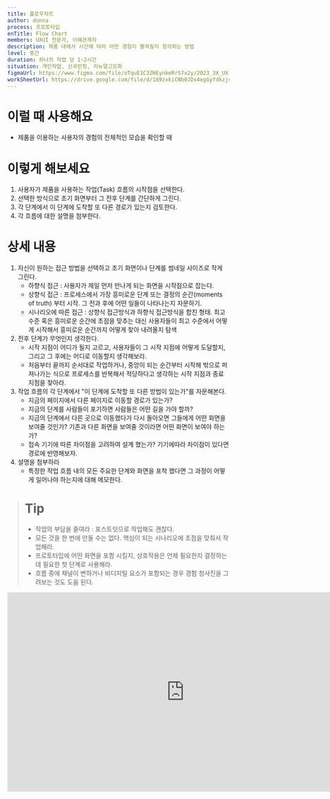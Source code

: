 ```yaml
---
title: 플로우차트
author: donna
process: 프로토타입
enTitle: Flow Chart
members: UXUI 전문가, 이해관계자
description: 제품 내에서 시간에 따라 어떤 경험이 펼쳐질지 정의하는 방법
level: 중간
duration: 하나의 작업 당 1~2시간
situation: 개인작업, 신규런칭, 리뉴얼고도화
figmaUrl: https://www.figma.com/file/oTquE1C3ZHEynkeRrS7x2y/2023_3X_UX-Card_WorkSheet_Ver.3?type=design&node-id=104-1931&mode=design&t=uMLYbDeXRC8639ZD-4
workSheetUrl: https://drive.google.com/file/d/189zxkiCNb0JDs4egGyfdkzjv0TSB84K3/view?usp=sharing
---
```


<!-- 프로세스별 보기: 공감, 설계, 프로토타입, 테스트 -->
<!--UXUI 전문가, 팀 구성원, 사용자, 이해관계자, 누구나 -->
<!--level: 쉬움, 중간, 어려움-->
<!--개인작업, 신규런칭, 리뉴얼고도화-->

# 이럴 때 사용해요

- 제품을 이용하는 사용자의 경험의 전체적인 모습을 확인할 때

# 이렇게 해보세요

1. 사용자가 제품을 사용하는 작업(Task) 흐름의 시작점을 선택한다. 
2. 선택한 방식으로 초기 화면부터 그 전후 단계를 간단하게 그린다. 
3. 각 단계에서 이 단계에 도착할 또 다른 경로가 있는지 검토한다. 
4. 각 흐름에 대한 설명을 첨부한다.

# 상세 내용

1. 자신이 원하는 접근 방법을 선택하고 초기 화면이나 단계를 썸네일 사이즈로 작게 그린다.
    - 하향식 접근 : 사용자가 제일 먼저 만나게 되는 화면을 시작점으로 잡는다.
    - 상향식 접근 : 프로세스에서 가장 흥미로운 단계 또는 결정의 순간(moments of truth) 부터 시작. 그 전과 후에 어떤 일들이 나타나는지 자문하기.
    - 시나리오에 따른 접근 : 상향식 접근방식과 하향식 접근방식을 합친 형태. 최고 수준 혹은 흥미로운 순간에 초점을 맞추는 대신 사용자들이 최고 수준에서 어떻게 시작해서 흥미로운 순간까지 어떻게 찾아 내려올지 탐색
2. 전후 단계가 무엇인지 생각한다.
    - 시작 지점이 어디가 될지 고르고, 사용자들이 그 시작 지점에 어떻게 도달할지, 그리고 그 후에는 어디로 이동할지 생각해보라.
    - 처음부터 끝까지 순서대로 작업하거나, 중앙이 되는 순간부터 시작해 밖으로 퍼져나가는 식으로 프로세스를 반복해서 적당하다고 생각하는 시작 지점과 종료 지점을 찾아라.
3. 작업 흐름의 각 단계에서 "이 단계에 도착할 또 다른 방법이 있는가"를 자문해본다.
    - 지금의 페이지에서 다른 페이지로 이동할 경로가 있는가?
    - 지금의 단계를 사람들이 포기하면 사람들은 어떤 길을 가야 할까?
    - 지금의 단계에서 다른 곳으로 이동했다가 다시 돌아오면 그들에게 어떤 화면을 보여줄 것인가? 기존과 다른 화면을 보여줄 것이라면 어떤 화면이 보여야 하는가?
    - 접속 기기에 따른 차이점을 고려하여 설계 했는가? 기기에따라 차이점이 있다면 경로에 반영해보자.
4. 설명을 첨부하라
    - 특정한 작업 흐름 내의 모든 주요한 단계와 화면을 포착 했다면 그 과정이 어떻게 일어나야 하는지에 대해 메모한다.

> # Tip
> - 작업의 부담을 줄여라 : 포스트잇으로 작업해도 괜찮다.
> - 모든 것을 한 번에 만들 수는 없다. 핵심이 되는 시나리오에 초점을 맞춰서 작업해라.
> - 프로토타입에 어떤 화면을 포함 시킬지, 상호작용은 언제 필요한지 결정하는데 필요한 첫 단계로 사용해라.
> - 흐름 중에 채널이 변하거나 비디지털 요소가 포함되는 경우 경험 청사진을 그려보는 것도 도움 된다.

<iframe style="border: 1px solid rgba(0, 0, 0, 0.1);" width="800" height="450" src="https://www.figma.com/embed?embed_host=share&url=https%3A%2F%2Fwww.figma.com%2Ffile%2FoTquE1C3ZHEynkeRrS7x2y%2F2023_3X_UX-Card_WorkSheet_Ver.3%3Ftype%3Ddesign%26node-id%3D104%253A1933%26mode%3Ddesign%26t%3DtGbsZ1SuS9WkfKu2-1" allowfullscreen></iframe>
